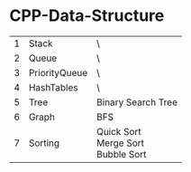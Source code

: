 # CPP-Data-Structure

|      |               |                                             |
| ---- | ------------- | ------------------------------------------- |
| 1    | Stack         | \                                           |
| 2    | Queue         | \                                           |
| 3    | PriorityQueue | \                                           |
| 4    | HashTables    | \                                           |
| 5    | Tree          | Binary Search Tree                          |
| 6    | Graph         | BFS                                         |
| 7    | Sorting       | Quick Sort<br />Merge Sort<br />Bubble Sort |

